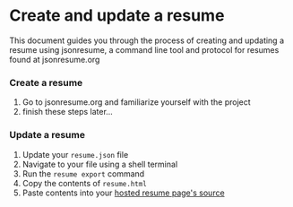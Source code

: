 # Create and update a resume

This document guides you through the process of creating and updating a resume using jsonresume, a command line tool and protocol for resumes found at jsonresume.org

### Create a resume
1. Go to jsonresume.org and familiarize yourself with the project
2. finish these steps later...

### Update a resume
1. Update your `resume.json` file
2. Navigate to your file using a shell terminal
3. Run the `resume export` command
4. Copy the contents of `resume.html`
5. Paste contents into your [hosted resume page's source](https://github.com/riongull/riongull.github.io/blob/master/index.html)
